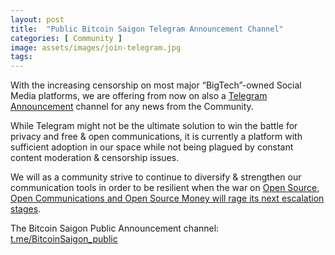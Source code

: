```yaml
---
layout: post
title:  "Public Bitcoin Saigon Telegram Announcement Channel"
categories: [ Community ]
image: assets/images/join-telegram.jpg
tags: 
---
```

With the increasing censorship on most major “BigTech”-owned Social Media platforms, we are offering from now on also a [Telegram Announcement](https://bitcoinsaigon.org/our-social-media.html) channel for any news from the Community.

While Telegram might not be the ultimate solution to win the battle for privacy and free & open communications, it is currently a platform with sufficient adoption in our space while not being plagued by constant content moderation & censorship issues.

We will as a community strive to continue to diversify & strengthen our communication tools in order to be resilient when the war on [Open Source, Open Communications and Open Source Money will rage its next escalation stages](https://twitter.com/nwoodfine/status/1319943369582231552).

The Bitcoin Saigon Public Announcement channel: [t.me/BitcoinSaigon_public](https://t.me/BitcoinSaigon_public)

